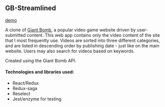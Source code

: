 ## GB-Streamlined

[demo](http://gb-streamlined.s3-website-us-west-1.amazonaws.com/)

A clone of [Giant Bomb](https://www.giantbomb.com/), a popular video game website driven by user-submitted content. This web app contains only the video content of the site that I most frequently use. Videos are sorted into three different categories, and are listed in descending order  by publishing date - just like on the main website. Users may also search for videos based on keywords.

Created using the Giant Bomb API.

#### Technologies and libraries used:
- React/Redux
- Redux-saga
- Reselect
- Jest/enzyme for testing
